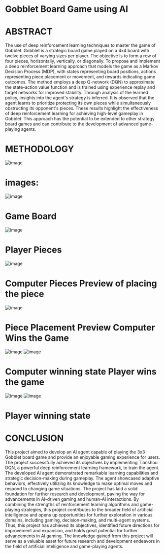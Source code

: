 # Gobblet Board Game using AI

# ABSTRACT

The use of deep reinforcement learning techniques to master the game of Gobblet.
Gobblet is a strategic board game played on a 4x4 board with twelve pieces of varying sizes per
player. The objective is to form a row of four pieces, horizontally, vertically, or diagonally. To
propose and implement a deep reinforcement learning approach that models the game as a
Markov Decision Process (MDP), with states representing board positions, actions representing
piece placement or movement, and rewards indicating game outcomes. The method employs a
deep Q-network (DQN) to approximate the state-action value function and is trained using
experience replay and target networks for improved stability. Through analysis of the learned
policy, insights into the agent's strategy is inferred. It is observed that the agent learns to
prioritize protecting its own pieces while simultaneously obstructing its opponent's pieces. These
results highlight the effectiveness of deep reinforcement learning for achieving high-level
gameplay in Gobblet. This approach has the potential to be extended to other strategy board
games and can contribute to the development of advanced game-playing agents.

# METHODOLOGY
![image](https://github.com/JiduKrishnaA/Gobblet/assets/101034086/e44d5035-dd3e-4d0c-be78-e2a6ce5fa782)

# images:

![image](https://github.com/JiduKrishnaA/Gobblet/assets/101034086/bbc26da2-2de6-4246-ad3b-76052dd6ce2b)
# Game Board

![image](https://github.com/JiduKrishnaA/Gobblet/assets/101034086/9e92df3e-c0da-4b3b-902c-6d651a80d5d2)
# Player Pieces

![image](https://github.com/JiduKrishnaA/Gobblet/assets/101034086/77f921a1-991b-440c-a38a-5917596d2146)
# Computer Pieces Preview of placing the piece

![image](https://github.com/JiduKrishnaA/Gobblet/assets/101034086/f29a786e-a0d9-4083-b5b0-fae62440fdcd)
# Piece Placement Preview Computer Wins the Game

![image](https://github.com/JiduKrishnaA/Gobblet/assets/101034086/13d9e681-c918-4155-8a23-27ae2cb35e1e)
![image](https://github.com/JiduKrishnaA/Gobblet/assets/101034086/a902b38b-94a6-4394-9d8a-07f6628a8411)
# Computer winning state Player wins the game

![image](https://github.com/JiduKrishnaA/Gobblet/assets/101034086/9c43bd7d-a741-4cef-bca9-d08349a40066)
![image](https://github.com/JiduKrishnaA/Gobblet/assets/101034086/203bdbdf-d432-469e-bf1f-e399398d856d)
# Player winning state

# CONCLUSION
This project aimed to develop an AI agent capable of playing the 3x3 Gobblet board game and provide an enjoyable gaming experience for users. The project successfully achieved its objectives by implementing Tianshou DQN, a powerful deep reinforcement learning framework, to train the agent. The developed AI agent demonstrated remarkable learning capabilities and strategic decision-making during gameplay. The agent showcased adaptive behaviors, effectively utilizing its knowledge to make optimal moves and respond to changing game situations. The project has laid a solid foundation for further research and development, paving the way for advancements in AI-driven gaming and human-AI interactions. By combining the strengths of reinforcement learning algorithms and game-playing strategies, this project contributes to the broader field of artificial intelligence and opens up opportunities for further exploration in various domains, including gaming, decision-making, and multi-agent systems. Thus, this project has achieved its objectives, identified future directions for improvement and expansion, and holds great potential for further advancements in AI gaming. The knowledge gained from this project will serve as a valuable asset for future research and development endeavors in the field of artificial intelligence and game-playing agents.
